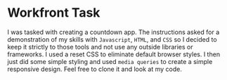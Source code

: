 # Workfront Task

I was tasked with creating a countdown app. The instructions asked for a demonstration
of my skills with `Javascript`, `HTML`, and `CSS` so I decided to keep it strictly to those
tools and not use any outside libraries or frameworks. I used a reset CSS to eliminate
default browser styles. I then just did some simple styling and used `media queries` to 
create a simple responsive design. Feel free to clone it and look at my code.